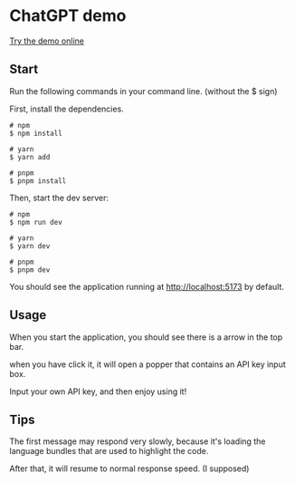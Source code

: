 # ChatGPT demo

[Try the demo online](https://chatgpt-demo.surge.sh/)

## Start

Run the following commands in your command line. (without the $ sign)

First, install the dependencies.

```shell
# npm
$ npm install

# yarn
$ yarn add

# pnpm
$ pnpm install
```

Then, start the dev server:

```shell
# npm
$ npm run dev

# yarn
$ yarn dev

# pnpm
$ pnpm dev
```

You should see the application running at [http://localhost:5173](http://localhost:5173) by default.

## Usage

When you start the application, you should see there is a arrow in the top bar.

when you have click it, it will open a popper that contains an API key input box.

Input your own API key, and then enjoy using it!

## Tips

The first message may respond very slowly, because it's loading the language bundles that are used to highlight the code.

After that, it will resume to normal response speed. (I supposed)
